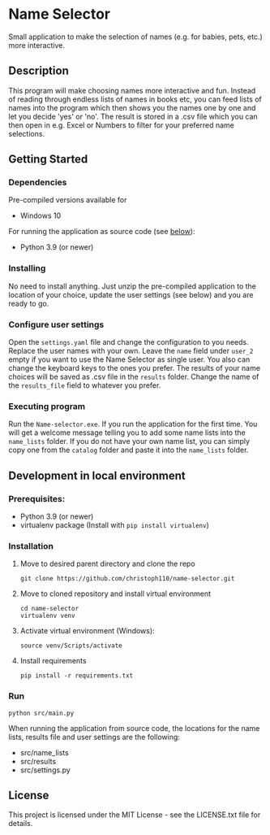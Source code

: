 # Name Selector

Small application to make the selection of names (e.g. for babies, pets, etc.) more interactive.

## Description

This program will make choosing names more interactive and fun. Instead of reading through endless lists of names in books etc, you can feed lists of names into the program which then shows you the names one by one and let you decide 'yes' or 'no'. The result is stored in a .csv file which you can then open in e.g. Excel or Numbers to filter for your preferred name selections.

## Getting Started

### Dependencies

Pre-compiled versions available for
* Windows 10

For running the application as source code (see [below](#development-in-local-environment)):
* Python 3.9 (or newer)

### Installing

No need to install anything. Just unzip the pre-compiled application to the location of your choice, update the user settings (see below) and you are ready to go.

### Configure user settings
Open the `settings.yaml` file and change the configuration to you needs. Replace the user names with your own. Leave the `name` field under `user_2` empty if you want to use the Name Selector as single user. You also can change the keyboard keys to the ones you prefer. The results of your name choices will be saved as .csv file in the `results` folder. Change the name of the `results_file` field to whatever you prefer.

### Executing program
Run the `Name-selector.exe`.
If you run the application for the first time. You will get a welcome message
telling you to add some name lists into the `name_lists` folder. If you do not
have your own name list, you can simply copy one from the `catalog` folder and
paste it into the `name_lists` folder.

## Development in local environment

### Prerequisites:

* Python 3.9 (or newer)
* virtualenv package (Install with `pip install virtualenv`)

### Installation

1. Move to desired parent directory and clone the repo
    ```
    git clone https://github.com/christoph110/name-selector.git
    ```
2. Move to cloned repository and install virtual environment
    ```
    cd name-selector
    virtualenv venv
    ```
3. Activate virtual environment
(Windows):
    ```
    source venv/Scripts/activate
    ```

4. Install requirements
    ```
    pip install -r requirements.txt
    ```

### Run
```
python src/main.py
```
When running the application from source code, the locations for the name lists, results file and user settings are the following:
- src/name_lists
- src/results
- src/settings.py


## License

This project is licensed under the MIT License - see the LICENSE.txt file for details.

